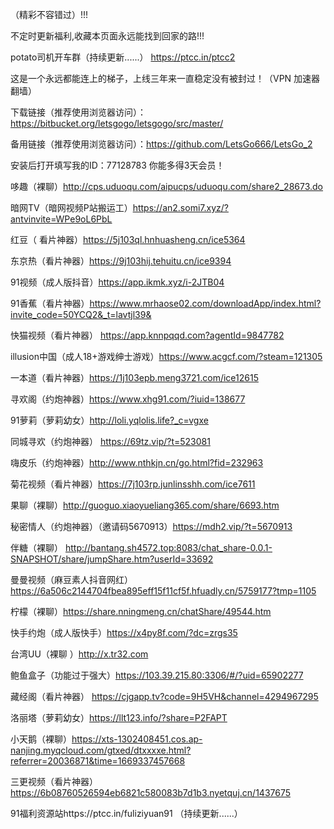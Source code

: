 （精彩不容错过）!!!

不定时更新福利,收藏本页面永远能找到回家的路!!!

potato司机开车群（持续更新......）
https://ptcc.in/ptcc2

这是一个永远都能连上的梯子，上线三年来一直稳定没有被封过！（VPN 加速器 翻墙） 
 
下载链接（推荐使用浏览器访问）：https://bitbucket.org/letsgogo/letsgogo/src/master/ 
 
备用链接（推荐使用浏览器访问）：https://github.com/LetsGo666/LetsGo_2 
 
安装后打开填写我的ID：77128783 你能多得3天会员！

哆趣（裸聊）http://cps.uduoqu.com/aipucps/uduoqu.com/share2_28673.do

暗网TV（暗网视频P站搬运工）https://an2.somi7.xyz/?antvinvite=WPe9oL6PbL

红豆（ 看片神器）https://5j103ql.hnhuasheng.cn/ice5364

东京热（看片神器）https://9j103hij.tehuitu.cn/ice9394

91视频（成人版抖音）https://app.ikmk.xyz/i-2JTB04

91香蕉（看片神器）https://www.mrhaose02.com/downloadApp/index.html?invite_code=50YCQ2&_t=lavtjl39&

快猫视频（看片神器）
https://app.knnpqqd.com?agentId=9847782

illusion中国（成人18+游戏绅士游戏）https://www.acgcf.com/?steam=121305

一本道（看片神器）https://1j103epb.meng3721.com/ice12615

寻欢阁（约炮神器）https://www.xhg91.com/?iuid=138677

91萝莉（萝莉幼女）http://loli.yqlolis.life?_c=vgxe

同城寻欢（约炮神器）
https://69tz.vip/?t=523081
 
嗨皮乐（约炮神器）http://www.nthkjn.cn/go.html?fid=232963

菊花视频（看片神器）https://7j103rp.junlinsshh.com/ice7611

果聊（裸聊）http://guoguo.xiaoyueliang365.com/share/6693.htm

秘密情人（约炮神器）（邀请码5670913）https://mdh2.vip/?t=5670913

伴糖（裸聊） http://bantang.sh4572.top:8083/chat_share-0.0.1-SNAPSHOT/share/jumpShare.htm?userId=33692

曼曼视频（麻豆素人抖音网红）https://6a506c2144704fbea895eff15f11cf5f.hfuadly.cn/5759177?tmp=1105

柠檬（裸聊）https://share.nningmeng.cn/chatShare/49544.htm

快手约炮（成人版快手）https://x4py8f.com/?dc=zrgs35

 台湾UU（裸聊 ）http://x.tr32.com

鲍鱼盒子（功能过于强大）https://103.39.215.80:3306/#/?uid=65902277

藏经阁（看片神器） https://cjgapp.tv?code=9H5VH&channel=4294967295

洛丽塔（萝莉幼女）https://llt123.info/?share=P2FAPT

小天鹅（裸聊）https://xts-1302408451.cos.ap-nanjing.myqcloud.com/gtxed/dtxxxxe.html?referrer=20036871&time=1669337457668

三更视频（看片神器）https://6b08760526594eb6821c580083b7d1b3.nyetquj.cn/1437675

91福利资源站https://ptcc.in/fuliziyuan91
（持续更新......）
